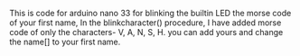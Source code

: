 This is code for arduino nano 33 for blinking the builtin LED the morse code of your first name,
In the blinkcharacter()  procedure, I have added morse code of only the characters- V, A, N, S, H. 
you can add yours and change the name[] to your first name. 
